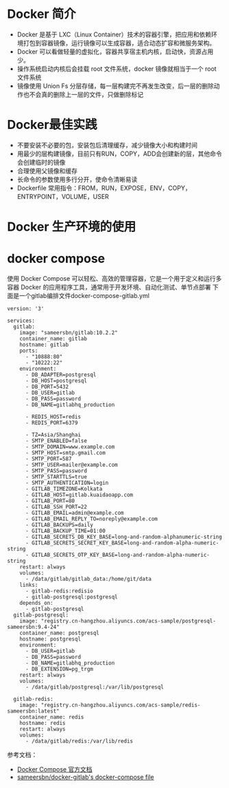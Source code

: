 # Docker 简介
* Docker 是基于 LXC（Linux Container）技术的容器引擎，把应用和依赖环境打包到容器镜像，运行镜像可以生成容器，适合动态扩容和微服务架构。
* Docker 可以看做轻量的虚拟化，容器共享宿主机内核，启动快，资源占用少。
* 操作系统启动内核后会挂载 root 文件系统，docker 镜像就相当于一个 root 文件系统
* 镜像使用 Union Fs 分层存储，每一层构建完不再发生改变，后一层的删除动作也不会真的删除上一层的文件，只做删除标记

# Docker最佳实践
* 不要安装不必要的包，安装包后清理缓存，减少镜像大小和构建时间
* 用最少的层构建镜像，目前只有RUN，COPY，ADD会创建新的层，其他命令会创建临时的镜像
* 合理使用父镜像和缓存
* 长命令的参数使用多行分开，使命令清晰易读
* Dockerfile 常用指令：FROM，RUN，EXPOSE，ENV，COPY，ENTRYPOINT，VOLUME，USER

# Docker 生产环境的使用

# docker compose
使用 Docker Compose 可以轻松、高效的管理容器，它是一个用于定义和运行多容器 Docker 的应用程序工具，通常用于开发环境、自动化测试、单节点部署
下面是一个gitlab编排文件docker-compose-gitlab.yml

```
version: '3'

services:
  gitlab:
    image: "sameersbn/gitlab:10.2.2"
    container_name: gitlab
    hostname: gitlab
    ports:
      - "10888:80"
      - "10222:22"
    environment:
      - DB_ADAPTER=postgresql
      - DB_HOST=postgresql
      - DB_PORT=5432
      - DB_USER=gitlab
      - DB_PASS=password
      - DB_NAME=gitlabhq_production

      - REDIS_HOST=redis
      - REDIS_PORT=6379

      - TZ=Asia/Shanghai
      - SMTP_ENABLED=false
      - SMTP_DOMAIN=www.example.com
      - SMTP_HOST=smtp.gmail.com
      - SMTP_PORT=587
      - SMTP_USER=mailer@example.com
      - SMTP_PASS=password
      - SMTP_STARTTLS=true
      - SMTP_AUTHENTICATION=login
      - GITLAB_TIMEZONE=Kolkata
      - GITLAB_HOST=gitlab.kuaidaoapp.com
      - GITLAB_PORT=80
      - GITLAB_SSH_PORT=22
      - GITLAB_EMAIL=admin@example.com
      - GITLAB_EMAIL_REPLY_TO=noreply@example.com
      - GITLAB_BACKUPS=daily
      - GITLAB_BACKUP_TIME=01:00
      - GITLAB_SECRETS_DB_KEY_BASE=long-and-random-alphanumeric-string
      - GITLAB_SECRETS_SECRET_KEY_BASE=long-and-random-alpha-numeric-string
      - GITLAB_SECRETS_OTP_KEY_BASE=long-and-random-alpha-numeric-string
    restart: always
    volumes:
      - /data/gitlab/gitlab_data:/home/git/data
    links:
      - gitlab-redis:redisio
      - gitlab-postgresql:postgresql
    depends_on:
      - gitlab-postgresql
  gitlab-postgresql:
    image: "registry.cn-hangzhou.aliyuncs.com/acs-sample/postgresql-sameersbn:9.4-24"
    container_name: postgresql
    hostname: postgresql
    environment:
      - DB_USER=gitlab
      - DB_PASS=password
      - DB_NAME=gitlabhq_production
      - DB_EXTENSION=pg_trgm
    restart: always
    volumes:
      - /data/gitlab/postgresql:/var/lib/postgresql

  gitlab-redis:
    image: "registry.cn-hangzhou.aliyuncs.com/acs-sample/redis-sameersbn:latest"
    container_name: redis
    hostname: redis
    restart: always
    volumes:
      - /data/gitlab/redis:/var/lib/redis
```





参考文档：
* [Docker Compose 官方文档](https://docs.docker.com/compose/)
* [sameersbn/docker-gitlab's docker-compose file](https://raw.githubusercontent.com/sameersbn/docker-gitlab/master/docker-compose.yml)